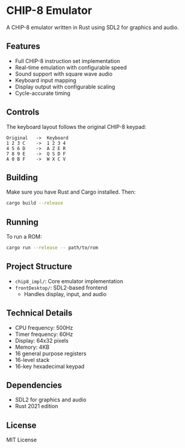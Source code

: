# CHIP-8 Emulator

A CHIP-8 emulator written in Rust using SDL2 for graphics and audio.

## Features

- Full CHIP-8 instruction set implementation
- Real-time emulation with configurable speed
- Sound support with square wave audio
- Keyboard input mapping
- Display output with configurable scaling
- Cycle-accurate timing

## Controls

The keyboard layout follows the original CHIP-8 keypad:

```
Original   ->  Keyboard
1 2 3 C    ->  1 2 3 4
4 5 6 D    ->  A Z E R
7 8 9 E    ->  Q S D F
A 0 B F    ->  W X C V
```

## Building

Make sure you have Rust and Cargo installed. Then:

```bash
cargo build --release
```

## Running

To run a ROM:

```bash
cargo run --release -- path/to/rom
```

## Project Structure

- `chip8_impl/`: Core emulator implementation
- `frontDesktop/`: SDL2-based frontend
  - Handles display, input, and audio

## Technical Details

- CPU frequency: 500Hz
- Timer frequency: 60Hz
- Display: 64x32 pixels
- Memory: 4KB
- 16 general purpose registers
- 16-level stack
- 16-key hexadecimal keypad

## Dependencies

- SDL2 for graphics and audio
- Rust 2021 edition

## License

MIT License
